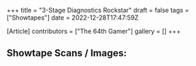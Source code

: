 +++
title = "3-Stage Diagnostics Rockstar"
draft = false
tags = ["Showtapes"]
date = 2022-12-28T17:47:59Z

[Article]
contributors = ["The 64th Gamer"]
gallery = []
+++
<h2>Showtape Scans / Images:</h2>
